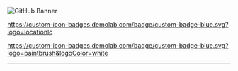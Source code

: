 <!-- Banner -->

<p align="center">
  
![GitHub Banner](https://user-images.githubusercontent.com/124378648/230798080-4f13aaa4-2d6c-4018-aa9d-8e08424eb6c6.gif)
  
</p>

<!-- Icons section -->

https://custom-icon-badges.demolab.com/badge/custom-badge-blue.svg?logo=locationlc

https://custom-icon-badges.demolab.com/badge/custom-badge-blue.svg?logo=paintbrush&logoColor=white


---
